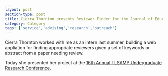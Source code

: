 ```yaml
---
layout: post
section-type: post
title: Cierra Thornton presents Reviewer Finder for the Journal of Educational Data Mining at TSLAMP
category: Category
tags: ['service','advising','research','outreach']
---
```

Cierra Thornton worked with me as an intern last summer, building a web appliation for finding appropriate reviewers given a set of keywords or abstract from a paper needing review. 

Today she presented her project at the [16th Annual TLSAMP Undergraduate Research Conference](http://www.tnstate.edu/tlsamp/research_conference2019.aspx).

